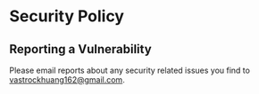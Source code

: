 # Security Policy

## Reporting a Vulnerability
Please email reports about any security related issues you find to vastrockhuang162@gmail.com.
